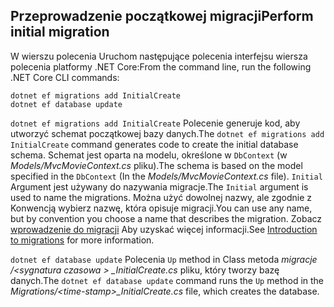<a name="cli"></a>

## <a name="perform-initial-migration"></a><span data-ttu-id="63885-101">Przeprowadzenie początkowej migracji</span><span class="sxs-lookup"><span data-stu-id="63885-101">Perform initial migration</span></span>

<span data-ttu-id="63885-102">W wierszu polecenia Uruchom następujące polecenia interfejsu wiersza polecenia platformy .NET Core:</span><span class="sxs-lookup"><span data-stu-id="63885-102">From the command line, run the following .NET Core CLI commands:</span></span>

```console
dotnet ef migrations add InitialCreate
dotnet ef database update
```

<span data-ttu-id="63885-103">`dotnet ef migrations add InitialCreate` Polecenie generuje kod, aby utworzyć schemat początkowej bazy danych.</span><span class="sxs-lookup"><span data-stu-id="63885-103">The `dotnet ef migrations add InitialCreate` command generates code to create the initial database schema.</span></span> <span data-ttu-id="63885-104">Schemat jest oparta na modelu, określone w `DbContext` (w *Models/MvcMovieContext.cs* pliku).</span><span class="sxs-lookup"><span data-stu-id="63885-104">The schema is based on the model specified in the `DbContext` (In the *Models/MvcMovieContext.cs* file).</span></span> <span data-ttu-id="63885-105">`Initial` Argument jest używany do nazywania migracje.</span><span class="sxs-lookup"><span data-stu-id="63885-105">The `Initial` argument is used to name the migrations.</span></span> <span data-ttu-id="63885-106">Można użyć dowolnej nazwy, ale zgodnie z Konwencją wybierz nazwę, która opisuje migracji.</span><span class="sxs-lookup"><span data-stu-id="63885-106">You can use any name, but by convention you choose a name that describes the migration.</span></span> <span data-ttu-id="63885-107">Zobacz [wprowadzenie do migracji](xref:data/ef-mvc/migrations#introduction-to-migrations) Aby uzyskać więcej informacji.</span><span class="sxs-lookup"><span data-stu-id="63885-107">See [Introduction to migrations](xref:data/ef-mvc/migrations#introduction-to-migrations) for more information.</span></span>

<span data-ttu-id="63885-108">`dotnet ef database update` Polecenia `Up` method in Class metoda *migracje /\<sygnatura czasowa > _InitialCreate.cs* pliku, który tworzy bazę danych.</span><span class="sxs-lookup"><span data-stu-id="63885-108">The `dotnet ef database update` command runs the `Up` method in the *Migrations/\<time-stamp>_InitialCreate.cs* file, which creates the database.</span></span>
